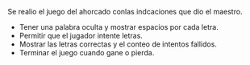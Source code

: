 Se realio el juego del ahorcado conlas indcaciones que dio el maestro.
* Tener una palabra oculta y mostrar espacios por cada letra.
* Permitir que el jugador intente letras.
* Mostrar las letras correctas y el conteo de intentos fallidos.
* Terminar el juego cuando gane o pierda.
